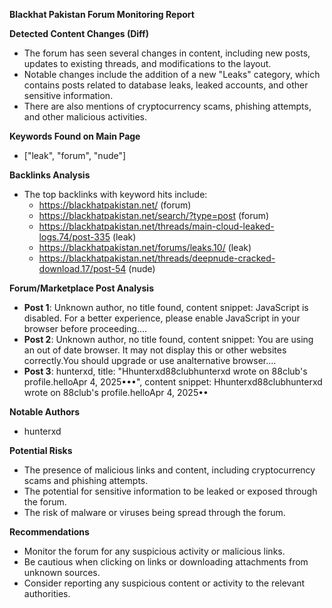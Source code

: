 **Blackhat Pakistan Forum Monitoring Report**

**Detected Content Changes (Diff)**

* The forum has seen several changes in content, including new posts, updates to existing threads, and modifications to the layout.
* Notable changes include the addition of a new "Leaks" category, which contains posts related to database leaks, leaked accounts, and other sensitive information.
* There are also mentions of cryptocurrency scams, phishing attempts, and other malicious activities.

**Keywords Found on Main Page**

* ["leak", "forum", "nude"]

**Backlinks Analysis**

* The top backlinks with keyword hits include:
	+ https://blackhatpakistan.net/ (forum)
	+ https://blackhatpakistan.net/search/?type=post (forum)
	+ https://blackhatpakistan.net/threads/main-cloud-leaked-logs.74/post-335 (leak)
	+ https://blackhatpakistan.net/forums/leaks.10/ (leak)
	+ https://blackhatpakistan.net/threads/deepnude-cracked-download.17/post-54 (nude)

**Forum/Marketplace Post Analysis**

* **Post 1**: Unknown author, no title found, content snippet: JavaScript is disabled. For a better experience, please enable JavaScript in your browser before proceeding....
* **Post 2**: Unknown author, no title found, content snippet: You are using an out of date browser. It  may not display this or other websites correctly.You should upgrade or use analternative browser....
* **Post 3**: hunterxd, title: "Hhunterxd88clubhunterxd wrote on 88club's profile.helloApr 4, 2025•••", content snippet: Hhunterxd88clubhunterxd wrote on 88club's profile.helloApr 4, 2025••

**Notable Authors**

* hunterxd

**Potential Risks**

* The presence of malicious links and content, including cryptocurrency scams and phishing attempts.
* The potential for sensitive information to be leaked or exposed through the forum.
* The risk of malware or viruses being spread through the forum.

**Recommendations**

* Monitor the forum for any suspicious activity or malicious links.
* Be cautious when clicking on links or downloading attachments from unknown sources.
* Consider reporting any suspicious content or activity to the relevant authorities.